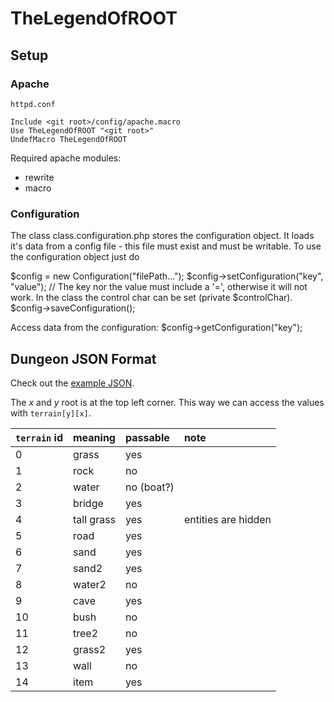 # TheLegendOfROOT

## Setup

### Apache

`httpd.conf`
```
Include <git root>/config/apache.macro
Use TheLegendOfROOT "<git root>"
UndefMacro TheLegendOfROOT
```

Required apache modules:
  * rewrite
  * macro

### Configuration

The class class.configuration.php stores the configuration object. It loads it's data from a config file - this file must exist and must be writable. To use the configuration object just do

$config = new Configuration("filePath...");
$config->setConfiguration("key", "value"); // The key nor the value must include a '=', otherwise it will not work. In the class the control char can be set (private $controlChar).
$config->saveConfiguration();

Access data from the configuration:
$config->getConfiguration("key");


## Dungeon JSON Format

Check out the [example JSON](dungeons/exampleDungeon.json).

The *x* and *y* root is at the top left corner. This way we can access the values with `terrain[y][x]`.

| `terrain` id | meaning    | passable   | note                |
|:-------------|:-----------|:-----------|:--------------------|
| 0            | grass      | yes        |                     |
| 1            | rock       | no         |                     |
| 2            | water      | no (boat?) |                     |
| 3            | bridge     | yes        |                     |
| 4            | tall grass | yes        | entities are hidden |
| 5            | road       | yes        |                     |
| 6            | sand       | yes        |                     |
| 7            | sand2      | yes        |                     |
| 8            | water2     | no         |                     |
| 9            | cave       | yes        |                     |
| 10           | bush       | no         |                     |
| 11           | tree2      | no         |                     |
| 12           | grass2     | yes        |                     |
| 13           | wall       | no         |                     |
| 14           | item       | yes        |                     |
